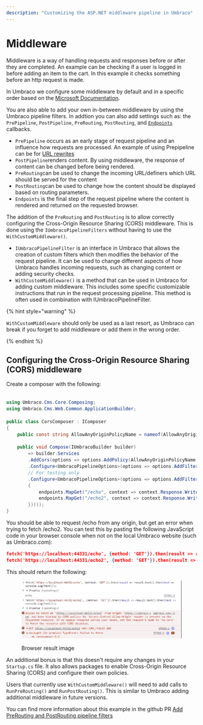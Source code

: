 ```yaml
---
description: "Customizing the ASP.NET middleware pipeline in Umbraco"
---
```


# Middleware

Middleware is a way of handling requests and responses before or after they are completed. An example can be checking if a user is logged in before adding an item to the cart. In this example it checks something before an http request is made.

In Umbraco we configure some middleware by default and in a specific order based on the [Microsoft Documentation](https://learn.microsoft.com/en-us/aspnet/core/fundamentals/middleware/?view=aspnetcore-7.0#middleware-order).

You are also able to add your own in-between middleware by using the Umbraco pipeline filters. In addtion you can also add settings such as: the `PrePipeline`, `PostPipeline`, `PreRouting`, `PostRouting`, and [`Endpoints`](https://learn.microsoft.com/en-us/aspnet/core/fundamentals/routing?view=aspnetcore-7.0#endpoints) callbacks.

- `PrePipeline` occurs as an early stage of request pipeline and an influence how requests are processed. An example of using Prepipeline can be for [URL rewrites](iisrewriterules.md)
- `PostPipeline`renders content. By using middleware, the response of content can be changed before being rendered.
- `PreRouting`can be used to change the incoming URL/definers which URL should be served for the content
- `PostRouting`can be used to change how the content should be displayed based on routing parameters.
- `Endpoints` is the final step of the request pipeline where the content is rendered and returned on the requested browser.

The addition of the `PreRouting` and `PostRouting` is to allow correctly configuring the Cross-Origin Resource Sharing (CORS) middleware. This is done using the `IUmbracoPipelineFilters` without having to use the `WithCustomMiddleware()`.

- `IUmbracoPipelineFilter` is an interface in Umbraco that allows the creation of custom filters which then modifies the behavior of the request pipeline. It can be used to change different aspects of how Umbraco handles incoming requests, such as changing content or adding security checks.
- `WithCustomMiddleware()` is a method that can be used in Umbraco for adding custom middleware. This includes some specific customizable instructions that run in the request processing pipeline. This method is often used in combination with IUmbracoPipelineFilter.

{% hint style="warning" %}

`WithCustomMiddleware` should only be used as a last resort, as Umbraco can break if you forget to add middleware or add them in the wrong order.  

{% endhint %}

## Configuring the Cross-Origin Resource Sharing (CORS) middleware

Create a composer with the following:

```csharp

using Umbraco.Cms.Core.Composing;
using Umbraco.Cms.Web.Common.ApplicationBuilder;

public class CorsComposer : IComposer
{
    public const string AllowAnyOriginPolicyName = nameof(AllowAnyOriginPolicyName);

    public void Compose(IUmbracoBuilder builder)
        => builder.Services
        .AddCors(options => options.AddPolicy(AllowAnyOriginPolicyName, policy => policy.AllowAnyOrigin()))
        .Configure<UmbracoPipelineOptions>(options => options.AddFilter(new UmbracoPipelineFilter("Cors", postRouting: app => app.UseCors())))
        // For testing only
        .Configure<UmbracoPipelineOptions>(options => options.AddFilter(new UmbracoPipelineFilter("CorsTest", endpoints: app => app.UseEndpoints(endpoints =>
        {
            endpoints.MapGet("/echo", context => context.Response.WriteAsync("echo")).RequireCors(AllowAnyOriginPolicyName);
            endpoints.MapGet("/echo2", context => context.Response.WriteAsync("echo2"));
        }))));
}
```

You should be able to request /echo from any origin, but get an error when trying to fetch /echo2. You can test this by pasting the following JavaScript code in your browser console when not on the local Umbraco website (such as Umbraco.com):

```json
fetch('https://localhost:44331/echo', {method: 'GET'}).then(result => result.text().then(text => console.log(text)));
fetch('https://localhost:44331/echo2', {method: 'GET'}).then(result => result.text().then(text => console.log(text)));
```

This should return the following:
<figure><img src="../images/custom-middleware-cors-browser-example.png" alt=""><figcaption><p>Browser result image</p></figcaption></figure>

An additional bonus is that this doesn't require any changes in your `Startup.cs` file. It also allows packages to enable Cross-Origin Resource Sharing (CORS) and configure their own policies.

Users that currently use `WithCustomMiddleware()` will need to add calls to `RunPreRouting()` and `RunPostRouting()`. This is similar to Umbraco adding additional middleware in future versions.

You can find more information about this example in the github PR [Add PreRouting and PostRouting pipeline filters](https://github.com/umbraco/Umbraco-CMS/pull/14503)

